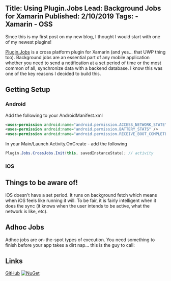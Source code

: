Title: Using Plugin.Jobs
Lead: Background Jobs for Xamarin
Published: 2/10/2019
Tags:
    - Xamarin
    - OSS
---
Since this is my first post on my new blog, I thought I would start with one of my newest plugins!

[Plugin.Jobs](https://github.com/aritchie/jobs) is a cross platform plugin for Xamarin (and yes... that UWP thing too).  Background jobs are an essential part of any mobile application whether you need to send a notification at a set period of time or the most common of all, synchronize data with a backend database.  I know this was one of the key reasons I decided to build this.

## Getting Setup

### Android
Add the following to your AndroidManifest.xml

```xml
<uses-permission android:name="android.permission.ACCESS_NETWORK_STATE" />
<uses-permission android:name="android.permission.BATTERY_STATS" />	
<uses-permission android:name="android.permission.RECEIVE_BOOT_COMPLETED" />
```

In your Main/Launch Activity.OnCreate - add the following
```csharp
Plugin.Jobs.CrossJobs.Init(this, savedInstanceState); // activity
```

### iOS


## Things to be aware of!
iOS doesn't have a set period.  It runs on background fetch which means when iOS feels like running it will.  To be fair, it is fairly intelligent when it does the sync (it knows when the user intends to be active, what the network is like, etc).

## Adhoc Jobs
Adhoc jobs are on-the-spot types of execution.  You need something to finish before your app takes a dirt nap... this is the guy to call:

## Links
[GitHub](https://github.com/aritchie/jobs)
[![NuGet](https://img.shields.io/nuget/v/Plugin.Jobs.svg?maxAge=2592000)](https://www.nuget.org/packages/Plugin.Jobs/)
